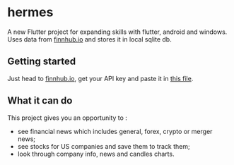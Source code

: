 # hermes

A new Flutter project for expanding skills with flutter, android and windows. Uses data from [finnhub.io](https://finnhub.io/) and stores it in local sqlite db.

## Getting started

Just head to [finnhub.io](https://finnhub.io/), get your API key and paste it in [this file](lib/src/core/constants/finhub_constats.dart).

## What it can do

This project gives you an opportunity to :

- see financial news which includes general, forex, crypto or merger news;
- see stocks for US companies and save them to track them;
- look through company info, news and candles charts.
